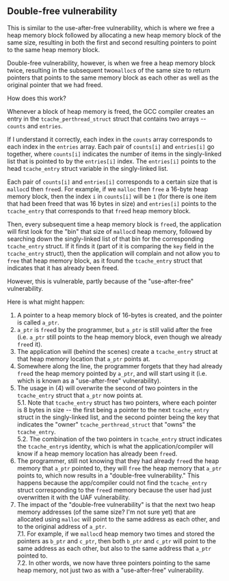 ## Double-free vulnerability

This is similar to the use-after-free vulnerability, which is where we free a heap memory block followed by allocating a new heap memory block of the same size, resulting in both the first and second resulting pointers to point to the same heap memory block.

Double-free vulnerability, however, is when we free a heap memory block twice, resulting in the subsequent two`malloc`s of the same size to return pointers that points to the same memory block as each other as well as the original pointer that we had freed.

How does this work?

Whenever a block of heap memory is freed, the GCC compiler creates an entry in the `tcache_perthread_struct` struct that contains two arrays -- `counts` and `entries`.

If I understand it correctly, each index in the `counts` array corresponds to each index in the `entries` array. Each pair of `counts[i]` and `entries[i]` go together, where `counts[i]` indicates the number of items in the singly-linked list that is pointed to by the `entries[i]` index. The `entries[i]` points to the head `tcache_entry` struct variable in the singly-linked list.

Each pair of `counts[i]` and `entries[i]` corresponds to a certain size that is `malloc`d then `free`d. For example, if we `malloc` then `free` a 16-byte heap memory block, then the index `i` in `counts[i]` will be `1` (for there is one item that had been freed that was 16 bytes in size) and `entries[i]` points to the `tcache_entry` that corresponds to that `free`d heap memory block.

Then, every subsequent time a heap memory block is `free`d, the application will first look for the "bin" that size of `malloc`d heap memory, followed by searching down the singly-linked list of that bin for the corresponding `tcache_entry` struct. If it finds it (part of it is comparing the `key` field in the `tcache_entry` struct), then the application will complain and not allow you to `free` that heap memory block, as it found the `tcache_entry` struct that indicates that it has already been freed.

However, this is vulnerable, partly because of the "use-after-free" vulnerability.

Here is what might happen:

1. A pointer to a heap memory block of 16-bytes is created, and the pointer is called `a_ptr`.
2. `a_ptr` is `free`d by the programmer, but `a_ptr` is still valid after the free (i.e. `a_ptr` still points to the heap memory block, even though we already `free`d it).
3. The application will (behind the scenes) create a `tcache_entry` struct at that heap memory location that `a_ptr` points at.
4. Somewhere along the line, the programmer forgets that they had already `free`d the heap memory pointed by `a_ptr`, and will start using it (i.e. which is known as a "use-after-free" vulnerability).
5. The usage in (4) will overwrite the second of two pointers in the `tcache_entry` struct that `a_ptr` now points at.<br/>
5.1. Note that `tcache_entry` struct has two pointers, where each pointer is 8 bytes in size -- the first being a pointer to the next `tcache_entry` struct in the singly-linked list, and the second pointer being the key that indicates the "owner" `tcache_perthread_struct` that "owns" the `tcache_entry`.<br/>
5.2. The combination of the two pointers in `tcache_entry` struct indicates the `tcache_entry`s identity, which is what the application/compiler will know if a heap memory location has already been `free`d.
6. The programmer, still not knowing that they had already `free`d the heap memory that `a_ptr` pointed to, they will `free` the heap memory that `a_ptr` points to, which now results in a "double-free vulnerability." This happens because the app/compiler could not find the `tcache_entry` struct corresponding to the `free`d memory because the user had just overwritten it with the UAF vulnerability.
7. The impact of the "double-free vulnerability" is that the next two heap memory addresses (of the same size? I'm not sure yet) that are allocated using `malloc` will point to the same address as each other, and to the original address of `a_ptr`.<br/>
7.1. For example, if we `malloc`d heap memory two times and stored the pointers as `b_ptr` and `c_ptr`, then both `b_ptr` and `c_ptr` will point to the same address as each other, but also to the same address that `a_ptr` pointed to.<br/>
7.2. In other words, we now have three pointers pointing to the same heap memory, not just two as with a "use-after-free" vulnerability.
